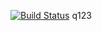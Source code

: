 [![Build Status](https://travis-ci.com/Panevnyk/ModularTestApp.svg?branch=master)](https://travis-ci.com/Panevnyk/ModularTestApp)
q123
